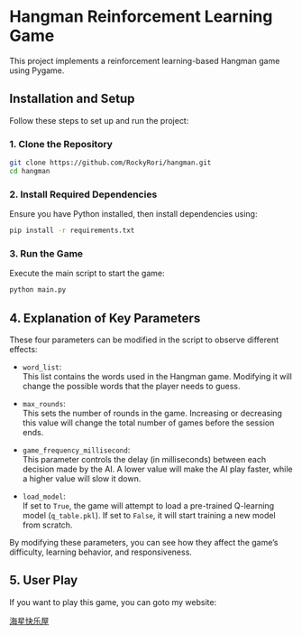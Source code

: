 # Hangman Reinforcement Learning Game

This project implements a reinforcement learning-based Hangman game using Pygame.

## Installation and Setup

Follow these steps to set up and run the project:

### 1. Clone the Repository
```bash
git clone https://github.com/RockyRori/hangman.git
cd hangman
```

### 2. Install Required Dependencies
Ensure you have Python installed, then install dependencies using:
```bash
pip install -r requirements.txt
```

### 3. Run the Game
Execute the main script to start the game:
```bash
python main.py
```

## 4. Explanation of Key Parameters

These four parameters can be modified in the script to observe different effects:

- `word_list`:  
  This list contains the words used in the Hangman game. Modifying it will change the possible words that the player needs to guess.

- `max_rounds`:  
  This sets the number of rounds in the game. Increasing or decreasing this value will change the total number of games before the session ends.

- `game_frequency_millisecond`:  
  This parameter controls the delay (in milliseconds) between each decision made by the AI. A lower value will make the AI play faster, while a higher value will slow it down.

- `load_model`:  
  If set to `True`, the game will attempt to load a pre-trained Q-learning model (`q_table.pkl`). If set to `False`, it will start training a new model from scratch.

By modifying these parameters, you can see how they affect the game’s difficulty, learning behavior, and responsiveness.

## 5. User Play
If you want to play this game, you can goto my website:

[海星快乐屋](https://rockyrori.github.io/haixing/#/Ghangman)
